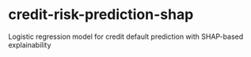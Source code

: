 # credit-risk-prediction-shap
Logistic regression model for credit default prediction with SHAP-based explainability
